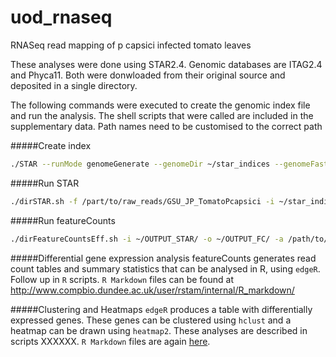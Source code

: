 uod_rnaseq
==========

RNASeq read mapping of p capsici infected tomato leaves

These analyses were done using STAR2.4. 
Genomic databases are ITAG2.4 and Phyca11. Both were donwloaded from their original source and deposited in a single directory.

The following commands were executed to create the genomic index file and run the analysis. The shell scripts that were called are included in the supplementary data. 
Path names need to be customised to the correct path

#####Create index
```bash
./STAR --runMode genomeGenerate --genomeDir ~/star_indices --genomeFastaFiles /path/to/genome/databases/ITAG2.4_genomic.fasta /path/to/genome/databases/Phyca11_unmasked_scaffold.fasta --runThreadN 32
```
#####Run STAR 
```bash
./dirSTAR.sh -f /part/to/raw_reads/GSU_JP_TomatoPcapsici -i ~/star_indices/ -o ~/OUTPUT_STAR/
```

#####Run featureCounts
```bash
./dirFeatureCountsEff.sh -i ~/OUTPUT_STAR/ -o ~/OUTPUT_FC/ -a /path/to/genome/databases/PhycaEff_manual.gtf
```

#####Differential gene expression analysis
featureCounts generates read count tables and summary statistics that can be analysed in R, using `edgeR`.
Follow up in `R` scripts. `R Markdown` files can be found at http://www.compbio.dundee.ac.uk/user/rstam/internal/R_markdown/

#####Clustering and Heatmaps
`edgeR` produces a table with differentially expressed genes. These genes can be clustered using `hclust` and a heatmap can be drawn using `heatmap2`. These analyses are described in scripts XXXXXX. `R Markdown` files are again [here](http://www.compbio.dundee.ac.uk/user/rstam/internal/R_markdown/).



